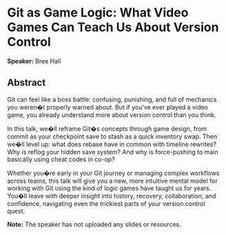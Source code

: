 ﻿# Git as Game Logic: What Video Games Can Teach Us About Version Control

**Speaker:** Bree Hall

## Abstract

Git can feel like a boss battle: confusing, punishing, and full of mechanics you weren�t properly warned about. But if you've ever played a video game, you already understand more about version control than you think. 

In this talk, we�ll reframe Git�s concepts through game design, from commit as your checkpoint save to stash as a quick inventory swap. Then we�ll level up: what does rebase have in common with timeline rewrites? Why is reflog your hidden save system? And why is force-pushing to main basically using cheat codes in co-op? 

Whether you�re early in your Git journey or managing complex workflows across teams, this talk will give you a new, more intuitive mental model for working with Git using the kind of logic games have taught us for years. You�ll leave with deeper insight into history, recovery, collaboration, and confidence, navigating even the trickiest parts of your version control quest.

**Note:** The speaker has not uploaded any slides or resources.
